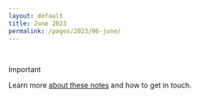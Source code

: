 ```yaml
---
layout: default
title: June 2023
permalink: /pages/2023/06-june/
---
```


<br>

> [!IMPORTANT]
> Learn more [about these notes](https://github.com/tinalexander/notes) and how to get in touch. 
